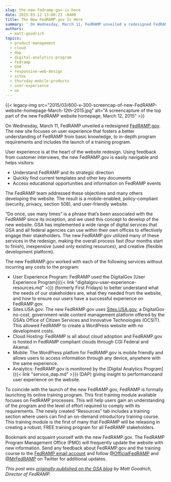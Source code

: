 ```yaml
---
slug: the-new-fedramp-gov-is-here
date: 2015-03-12 13:00:23 -0400
title: The New FedRAMP.gov Is Here
summary: ' On Wednesday, March 11, FedRAMP unveiled a redesigned FedRAMP.gov. The new site focuses on user experience that fosters a better understanding of FedRAMP from basic knowledge, to in-depth program requirements and includes the launch of a'
authors:
  - matt-goodrich
topics:
  - product-management
  - cloud
  - dap
  - digital-analytics-program
  - fedramp
  - GSA
  - responsive-web-design
  - sites
  - thursday-mobile-products
  - user-experience
  - ux
---
```


{{< legacy-img src="2015/03/600-x-300-screencap-of-new-FedRAMP-website-homepage-March-12th-2015.jpg" alt="A screencapture of the top part of the new FedRAMP website homepage, March 12, 2015" >}}

On Wednesday, March 11, FedRAMP unveiled a redesigned [FedRAMP.gov](https://www.fedramp.gov/). The new site focuses on user experience that fosters a better understanding of FedRAMP from basic knowledge, to in-depth program requirements and includes the launch of a training program.

User experience is at the heart of the website redesign. Using feedback from customer interviews, the new FedRAMP.gov is easily navigable and helps visitors:

  * Understand FedRAMP and its strategic direction
  * Quickly find current templates and other key documents
  * Access educational opportunities and information on FedRAMP events

The FedRAMP team addressed these objectives and many others developing the website. The result is a mobile-enabled, policy-compliant (security, privacy, section 508), and user-friendly website.

“Do once, use many times” is a phrase that’s been associated with the FedRAMP since its inception, and we used this concept to develop of the new website. GSA has implemented a wide range of digital services that GSA and all federal agencies can use within their own offices to effectively engage their stakeholders. The new FedRAMP.gov utilized many of these services in the redesign, making the overall process fast (four months start to finish), inexpensive (used only existing resources), and creative (flexible development platform).

The new FedRAMP.gov worked with each of the following services without incurring any costs to the program:

  * User Experience Program: FedRAMP used the DigitalGov [User Experience Program]({{< link "digitalgov-user-experience-resources.md" >}}) (formerly First Fridays) to better understand what the needs of our stakeholders are, what they needed from the website, and how to ensure our users have a successful experience on FedRAMP.gov.
  * Sites.USA.gov: The new FedRAMP.gov uses [Sites.USA.gov](https://sites.usa.gov/), a DigitalGov no-cost, government-wide content management platform offered by the GSA’s Office of Citizen Services and Innovative Technologies (OCSIT). This allowed FedRAMP to create a WordPress website with no development costs.
  * Cloud Hosting: FedRAMP is all about cloud adoption and FedRAMP.gov is hosted in FedRAMP compliant clouds through CGI Federal and Akamai.
  * Mobile: The WordPress platfom for FedRAMP.gov is mobile friendly and allows users to access information through any device, anywhere with the same experience.
  * Analytics: FedRAMP.gov is monitored by the [Digital Analytics Program]({{< link "service_dap.md" >}}) (DAP) giving insight to performanceand user experience on the website.

To coincide with the launch of the new FedRAMP.gov, FedRAMP is formally launching its online training program. This first training module available focuses on FedRAMP processes. This will help users gain an understanding of the program and the level of effort required to comply with its requirements. The newly created “Resources” tab includes a training section where users can find an on-demand introductory training course. This training module is the first of many that FedRAMP will be releasing in creating a robust, FREE training program for all FedRAMP stakeholders.

Bookmark and acquaint yourself with the new FedRAMP.gov. The FedRAMP Program Management Office (PMO) will frequently update the website with new information. Send any feedback about FedRAMP.gov and the training course to the [FedRAMP email account](info@fedramp.gov) and follow [@OfficialFedRAMP](https://twitter.com/officialfedramp) and [@MrFedRAMP](https://twitter.com/mrfedramp) on Twitter for additional updates.

_This post was [originally published on the GSA blog](http://gsablogs.gsa.gov/gsablog/2015/03/10/the-new-fedramp-gov-is-here/) by Matt Goodrich, Director of FedRAMP._